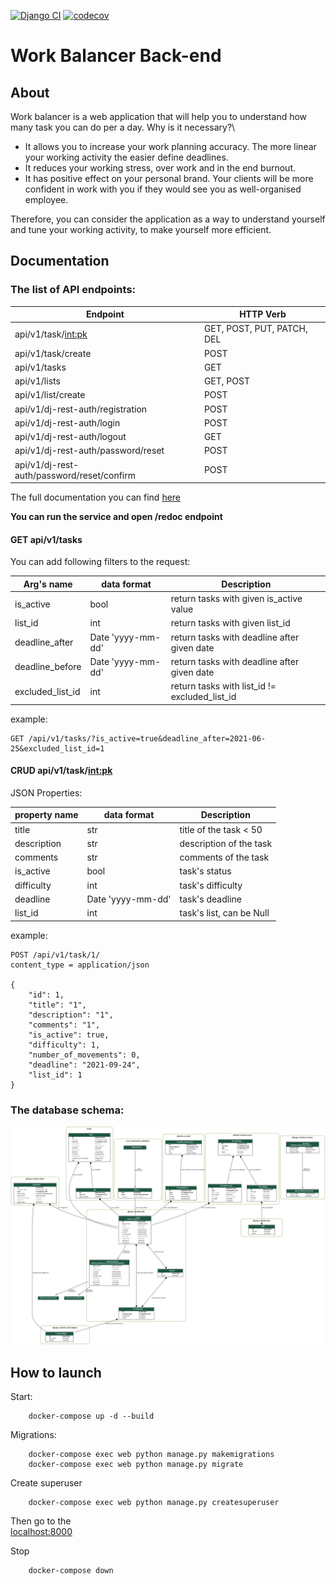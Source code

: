 [![Django CI](https://github.com/nikitazigman/work_balancer/actions/workflows/django.yml/badge.svg?branch=master)](https://github.com/nikitazigman/work_balancer/actions/workflows/django.yml)
[![codecov](https://codecov.io/gh/nikitazigman/work_balancer/branch/master/graph/badge.svg?token=I5U9GK3W1O)](https://codecov.io/gh/nikitazigman/work_balancer)
# Work Balancer Back-end

## About

Work balancer is a web application that will help you to understand how many task you can do per a day.
Why is it necessary?\

* It allows you to increase your work planning accuracy. The more linear your working activity the easier define deadlines.
* It reduces your working stress, over work and in the end burnout.
* It has positive effect on your personal brand. Your clients will be more confident in work with you if they would see you as well-organised employee.

Therefore, you can consider the application as a way to understand yourself and tune your working activity, to make yourself more efficient.

## Documentation

### The list of API endpoints:

| Endpoint                                   | HTTP Verb                    |
|--------------------------------------------|------------------------------|
| api/v1/task/<int:pk>                       | GET, POST, PUT, PATCH, DEL   |
| api/v1/task/create                         | POST                         |
| api/v1/tasks                               | GET                          |
| api/v1/lists                               | GET, POST                    |
| api/v1/list/create                         | POST                         |
| api/v1/dj-rest-auth/registration           | POST                         |
| api/v1/dj-rest-auth/login                  | POST                         |
| api/v1/dj-rest-auth/logout                 | GET                          |
| api/v1/dj-rest-auth/password/reset         | POST                         |
| api/v1/dj-rest-auth/password/reset/confirm | POST                         |

The full documentation you can find [here](doc/openapi-schema.yml)

**You can run the service and open /redoc endpoint**

#### GET api/v1/tasks

You can add following filters to the request:

| Arg's name        | data format       | Description                                   |
|-------------------|-------------------|-----------------------------------------------|
| is_active         | bool              | return tasks with given is_active value       |
| list_id           | int               | return tasks with given list_id               |
| deadline_after    | Date 'yyyy-mm-dd' | return tasks with deadline after given date   |
| deadline_before   | Date 'yyyy-mm-dd' | return tasks with deadline after given date   |
| excluded_list_id  | int               | return tasks with list_id != excluded_list_id |

example:

    GET /api/v1/tasks/?is_active=true&deadline_after=2021-06-25&excluded_list_id=1

#### CRUD api/v1/task/<int:pk>

JSON Properties:

| property name     | data format       | Description                                   |
|-------------------|-------------------|-----------------------------------------------|
| title         | str               | title of the task < 50    |
| description   | str               | description of the task   |
| comments      | str               | comments of the task      |
| is_active     | bool              | task's status             |
| difficulty    | int               | task's difficulty         |
| deadline      | Date 'yyyy-mm-dd' | task's deadline           |
| list_id       | int               | task's list, can be Null  |

example:

    POST /api/v1/task/1/
    content_type = application/json

    {
        "id": 1,
        "title": "1",
        "description": "1",
        "comments": "1",
        "is_active": true,
        "difficulty": 1,
        "number_of_movements": 0,
        "deadline": "2021-09-24",
        "list_id": 1
    }

### The database schema:

![db structure](doc/my_project_visualized.png)

## How to launch
Start:
```commandline
    docker-compose up -d --build
```
Migrations:
```commandline
    docker-compose exec web python manage.py makemigrations
    docker-compose exec web python manage.py migrate
```
Create superuser
```commandline
    docker-compose exec web python manage.py createsuperuser
```
Then go to the\
[localhost:8000](localhost:8000)

Stop
```commandline
    docker-compose down
```
